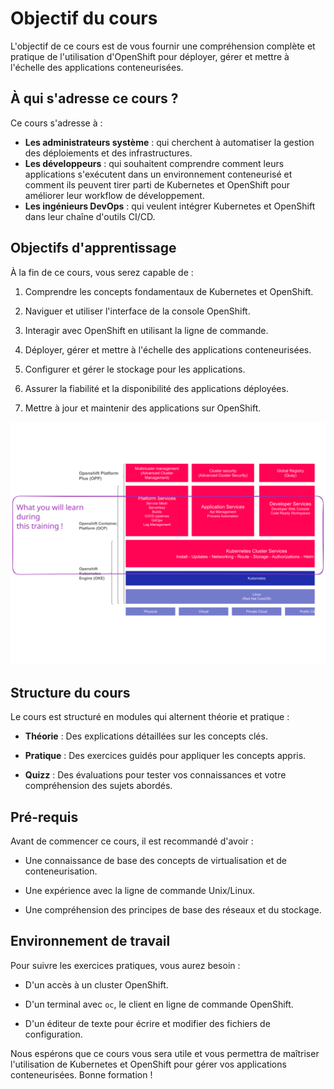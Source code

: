 # Objectif du cours

L'objectif de ce cours est de vous fournir une compréhension complète et pratique de l'utilisation  d'OpenShift pour déployer, gérer et mettre à l'échelle des applications conteneurisées.

## À qui s'adresse ce cours ?

Ce cours s'adresse à :
* **Les administrateurs système** : qui cherchent à automatiser la gestion des déploiements et des infrastructures.
* **Les développeurs** : qui souhaitent comprendre comment leurs applications s'exécutent dans un environnement conteneurisé et comment ils peuvent tirer parti de Kubernetes et OpenShift pour améliorer leur workflow de développement.
* **Les ingénieurs DevOps** : qui veulent intégrer Kubernetes et OpenShift dans leur chaîne d'outils CI/CD.

## Objectifs d'apprentissage

À la fin de ce cours, vous serez capable de :

1. Comprendre les concepts fondamentaux de Kubernetes et OpenShift.

2. Naviguer et utiliser l'interface de la console OpenShift.

3. Interagir avec OpenShift en utilisant la ligne de commande.

4. Déployer, gérer et mettre à l'échelle des applications conteneurisées.

5. Configurer et gérer le stockage pour les applications.

6. Assurer la fiabilité et la disponibilité des applications déployées.

7. Mettre à jour et maintenir des applications sur OpenShift.

![container stack](./images/learn.svg)

## Structure du cours

Le cours est structuré en modules qui alternent théorie et pratique :

* **Théorie** : Des explications détaillées sur les concepts clés.

* **Pratique** : Des exercices guidés pour appliquer les concepts appris.

* **Quizz** : Des évaluations pour tester vos connaissances et votre compréhension des sujets abordés.

## Pré-requis

Avant de commencer ce cours, il est recommandé d'avoir :

* Une connaissance de base des concepts de virtualisation et de conteneurisation.

* Une expérience avec la ligne de commande Unix/Linux.

* Une compréhension des principes de base des réseaux et du stockage.

## Environnement de travail

Pour suivre les exercices pratiques, vous aurez besoin :

* D'un accès à un cluster OpenShift.

* D'un terminal avec `oc`, le client en ligne de commande OpenShift.

* D'un éditeur de texte pour écrire et modifier des fichiers de configuration.

Nous espérons que ce cours vous sera utile et vous permettra de maîtriser l'utilisation de Kubernetes et OpenShift pour gérer vos applications conteneurisées. Bonne formation !

